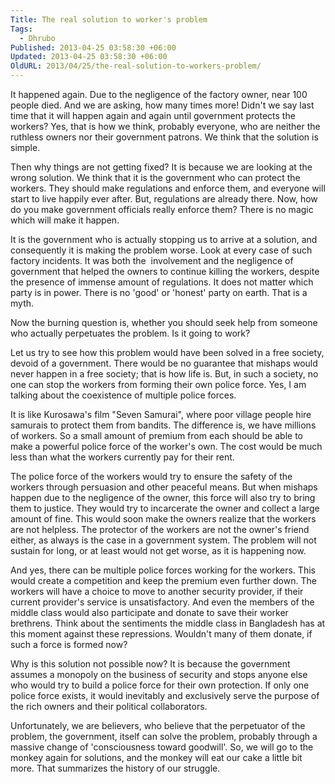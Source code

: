 ```yaml
---
Title: The real solution to worker's problem
Tags:
  - Dhrubo
Published: 2013-04-25 03:58:30 +06:00
Updated: 2013-04-25 03:58:30 +06:00
OldURL: 2013/04/25/the-real-solution-to-workers-problem/
---
```


<p dir="ltr">It happened again. Due to the negligence of the factory owner, near 100 people died. And we are asking, how many times more! Didn't we say last time that it will happen again and again until government protects the workers? Yes, that is how we think, probably everyone, who are neither the ruthless owners nor their government patrons. We think that the solution is simple.</p>
<p dir="ltr">Then why things are not getting fixed? It is because we are looking at the wrong solution. We think that it is the government who can protect the workers. They should make regulations and enforce them, and everyone will start to live happily ever after. But, regulations are already there. Now, how do you make government officials really enforce them? There is no magic which will make it happen.</p>
<p dir="ltr">It is the government who is actually stopping us to arrive at a solution, and consequently it is making the problem worse. Look at every case of such factory incidents. It was both the  involvement and the negligence of government that helped the owners to continue killing the workers, despite the presence of immense amount of regulations. It does not matter which party is in power. There is no 'good' or 'honest' party on earth. That is a myth.</p>
<p dir="ltr">Now the burning question is, whether you should seek help from someone who actually perpetuates the problem. Is it going to work?</p>
<p dir="ltr">Let us try to see how this problem would have been solved in a free society, devoid of a government. There would be no guarantee that mishaps would never happen in a free society; that is how life is. But, in such a society, no one can stop the workers from forming their own police force. Yes, I am talking about the coexistence of multiple police forces.</p>
<p dir="ltr">It is like Kurosawa's film "Seven Samurai", where poor village people hire samurais to protect them from bandits. The difference is, we have millions of workers. So a small amount of premium from each should be able to make a powerful police force of the worker's own. The cost would be much less than what the workers currently pay for their rent.</p>
<p dir="ltr">The police force of the workers would try to ensure the safety of the workers through persuasion and other peaceful means. But when mishaps happen due to the negligence of the owner, this force will also try to bring them to justice. They would try to incarcerate the owner and collect a large amount of fine. This would soon make the owners realize that the workers are not helpless. The protector of the workers are not the owner's friend either, as always is the case in a government system. The problem will not sustain for long, or at least would not get worse, as it is happening now.</p>
<p dir="ltr">And yes, there can be multiple police forces working for the workers. This would create a competition and keep the premium even further down. The workers will have a choice to move to another security provider, if their current provider's service is unsatisfactory. And even the members of the middle class would also participate and donate to save their worker brethrens. Think about the sentiments the middle class in Bangladesh has at this moment against these repressions. Wouldn't many of them donate, if such a force is formed now?</p>
<p dir="ltr">Why is this solution not possible now? It is because the government assumes a monopoly on the business of security and stops anyone else who would try to build a police force for their own protection. If only one police force exists, it would inevitably and exclusively serve the purpose of the rich owners and their political collaborators.</p>
<p dir="ltr">Unfortunately, we are believers, who believe that the perpetuator of the problem, the government, itself can solve the problem, probably through a massive change of 'consciousness toward goodwill'. So, we will go to the monkey again for solutions, and the monkey will eat our cake a little bit more. That summarizes the history of our struggle.</p>
&nbsp;
